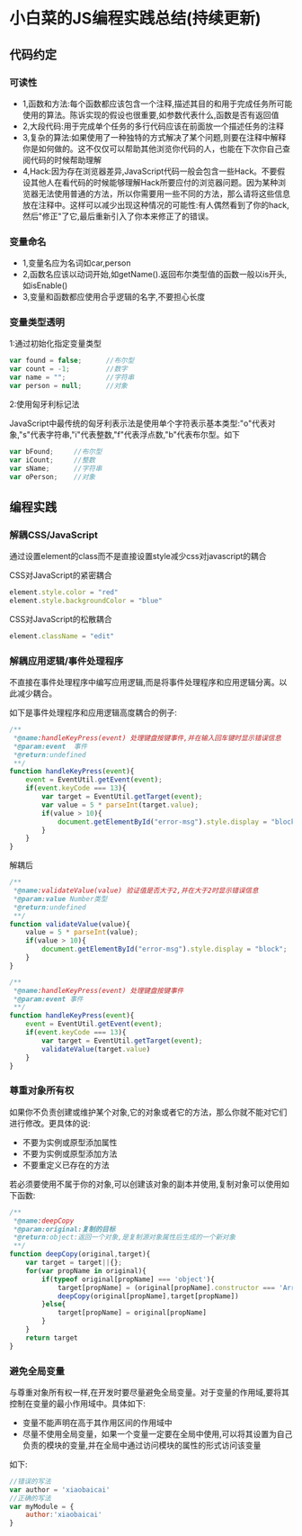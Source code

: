 # 小白菜的JS编程实践总结(持续更新)

## 代码约定

### 可读性

* 1,函数和方法:每个函数都应该包含一个注释,描述其目的和用于完成任务所可能使用的算法。陈诉实现的假设也很重要,如参数代表什么,函数是否有返回值
* 2,大段代码:用于完成单个任务的多行代码应该在前面放一个描述任务的注释
* 3,复杂的算法:如果使用了一种独特的方式解决了某个问题,则要在注释中解释你是如何做的。这不仅仅可以帮助其他浏览你代码的人，也能在下次你自己查阅代码的时候帮助理解
* 4,Hack:因为存在浏览器差异,JavaScript代码一般会包含一些Hack。不要假设其他人在看代码的时候能够理解Hack所要应付的浏览器问题。因为某种浏览器无法使用普通的方法，所以你需要用一些不同的方法，那么请将这些信息放在注释中。这样可以减少出现这种情况的可能性:有人偶然看到了你的hack,然后"修正"了它,最后重新引入了你本来修正了的错误。

### 变量命名

* 1,变量名应为名词如car,person
* 2,函数名应该以动词开始,如getName().返回布尔类型值的函数一般以is开头,如isEnable()
* 3,变量和函数都应使用合乎逻辑的名字,不要担心长度

### 变量类型透明

1:通过初始化指定变量类型

``` JavaScript
var found = false;      //布尔型
var count = -1;         //数字
var name = "";          //字符串
var person = null;      //对象
```

2:使用匈牙利标记法

JavaScript中最传统的匈牙利表示法是使用单个字符表示基本类型:"o"代表对象,"s"代表字符串,"i"代表整数,"f"代表浮点数,"b"代表布尔型。如下

``` javascript
var bFound;     //布尔型
var iCount;     //整数
var sName;      //字符串
var oPerson;    //对象
```

## 编程实践

### 解耦CSS/JavaScript

通过设置element的class而不是直接设置style减少css对javascript的耦合

CSS对JavaScript的紧密耦合

``` javascript
element.style.color = "red"
element.style.backgroundColor = "blue"
```

CSS对JavaScript的松散耦合

``` javascript
element.className = "edit"
```

### 解耦应用逻辑/事件处理程序

不直接在事件处理程序中编写应用逻辑,而是将事件处理程序和应用逻辑分离。以此减少耦合。

如下是事件处理程序和应用逻辑高度耦合的例子:

``` javascript
/**
 *@name:handleKeyPress(event) 处理键盘按键事件,并在输入回车键时显示错误信息
 *@param:event  事件
 *@return:undefined
 **/
function handleKeyPress(event){
    event = EventUtil.getEvent(event);
    if(event.keyCode === 13){
        var target = EventUtil.getTarget(event);
        var value = 5 * parseInt(target.value);
        if(value > 10){
            document.getElementById("error-msg").style.display = "block";
        }
    }
}
```

解耦后

``` javascript
/**
 *@name:validateValue(value) 验证值是否大于2,并在大于2时显示错误信息
 *@param:value Number类型
 *@return:undefined
 **/
function validateValue(value){
    value = 5 * parseInt(value);
    if(value > 10){
        document.getElementById("error-msg").style.display = "block";
    }
}

/**
 *@name:handleKeyPress(event) 处理键盘按键事件
 *@param:event 事件
 **/
function handleKeyPress(event){
    event = EventUtil.getEvent(event);
    if(event.keyCode === 13){
        var target = EventUtil.getTarget(event);
        validateValue(target.value)
    }
}
```

### 尊重对象所有权

如果你不负责创建或维护某个对象,它的对象或者它的方法，那么你就不能对它们进行修改。更具体的说:

* 不要为实例或原型添加属性
* 不要为实例或原型添加方法
* 不要重定义已存在的方法

若必须要使用不属于你的对象,可以创建该对象的副本并使用,复制对象可以使用如下函数:

``` javascript
/**
 *@name:deepCopy
 *@param:original:复制的目标
 *@return:object:返回一个对象,是复制源对象属性后生成的一个新对象
 **/
function deepCopy(original,target){
    var target = target||{};
    for(var propName in original){
        if(typeof original[propName] === 'object'){
            target[propName] = (original[propName].constructor === 'Array')?[]:{}
            deepCopy(original[propName],target[propName])
        }else{
            target[propName] = original[propName]
        }
    }
    return target
}
```

### 避免全局变量

与尊重对象所有权一样,在开发时要尽量避免全局变量。对于变量的作用域,要将其控制在变量的最小作用域中。具体如下:

* 变量不能声明在高于其作用区间的作用域中
* 尽量不使用全局变量，如果一个变量一定要在全局中使用,可以将其设置为自己负责的模块的变量,并在全局中通过访问模块的属性的形式访问该变量

如下:

``` javascript
//错误的写法
var author = 'xiaobaicai'
//正确的写法
var myModule = {
    author:'xiaobaicai'
}
```

